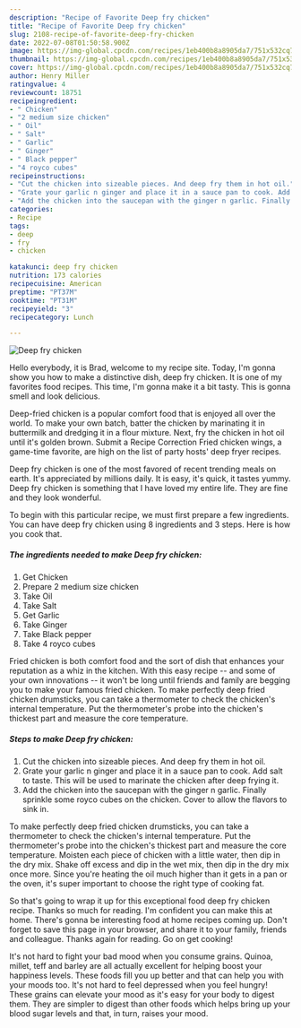 ```yaml
---
description: "Recipe of Favorite Deep fry chicken"
title: "Recipe of Favorite Deep fry chicken"
slug: 2108-recipe-of-favorite-deep-fry-chicken
date: 2022-07-08T01:50:58.900Z
image: https://img-global.cpcdn.com/recipes/1eb400b8a8905da7/751x532cq70/deep-fry-chicken-recipe-main-photo.jpg
thumbnail: https://img-global.cpcdn.com/recipes/1eb400b8a8905da7/751x532cq70/deep-fry-chicken-recipe-main-photo.jpg
cover: https://img-global.cpcdn.com/recipes/1eb400b8a8905da7/751x532cq70/deep-fry-chicken-recipe-main-photo.jpg
author: Henry Miller
ratingvalue: 4
reviewcount: 18751
recipeingredient:
- " Chicken"
- "2 medium size chicken"
- " Oil"
- " Salt"
- " Garlic"
- " Ginger"
- " Black pepper"
- "4 royco cubes"
recipeinstructions:
- "Cut the chicken into sizeable pieces. And deep fry them in hot oil."
- "Grate your garlic n ginger and place it in a sauce pan to cook. Add salt to taste. This will be used to marinate the chicken after deep frying it."
- "Add the chicken into the saucepan with the ginger n garlic. Finally sprinkle some royco cubes on the chicken. Cover to allow the flavors to sink in."
categories:
- Recipe
tags:
- deep
- fry
- chicken

katakunci: deep fry chicken 
nutrition: 173 calories
recipecuisine: American
preptime: "PT37M"
cooktime: "PT31M"
recipeyield: "3"
recipecategory: Lunch

---
```



![Deep fry chicken](https://img-global.cpcdn.com/recipes/1eb400b8a8905da7/751x532cq70/deep-fry-chicken-recipe-main-photo.jpg)

Hello everybody, it is Brad, welcome to my recipe site. Today, I'm gonna show you how to make a distinctive dish, deep fry chicken. It is one of my favorites food recipes. This time, I'm gonna make it a bit tasty. This is gonna smell and look delicious.

Deep-fried chicken is a popular comfort food that is enjoyed all over the world. To make your own batch, batter the chicken by marinating it in buttermilk and dredging it in a flour mixture. Next, fry the chicken in hot oil until it&#39;s golden brown. Submit a Recipe Correction Fried chicken wings, a game-time favorite, are high on the list of party hosts&#39; deep fryer recipes.

Deep fry chicken is one of the most favored of recent trending meals on earth. It's appreciated by millions daily. It is easy, it's quick, it tastes yummy. Deep fry chicken is something that I have loved my entire life. They are fine and they look wonderful.


To begin with this particular recipe, we must first prepare a few ingredients. You can have deep fry chicken using 8 ingredients and 3 steps. Here is how you cook that.

<!--inarticleads1-->

##### The ingredients needed to make Deep fry chicken:

1. Get  Chicken
1. Prepare 2 medium size chicken
1. Take  Oil
1. Take  Salt
1. Get  Garlic
1. Take  Ginger
1. Take  Black pepper
1. Take 4 royco cubes


Fried chicken is both comfort food and the sort of dish that enhances your reputation as a whiz in the kitchen. With this easy recipe -- and some of your own innovations -- it won&#39;t be long until friends and family are begging you to make your famous fried chicken. To make perfectly deep fried chicken drumsticks, you can take a thermometer to check the chicken&#39;s internal temperature. Put the thermometer&#39;s probe into the chicken&#39;s thickest part and measure the core temperature. 

<!--inarticleads2-->

##### Steps to make Deep fry chicken:

1. Cut the chicken into sizeable pieces. And deep fry them in hot oil.
1. Grate your garlic n ginger and place it in a sauce pan to cook. Add salt to taste. This will be used to marinate the chicken after deep frying it.
1. Add the chicken into the saucepan with the ginger n garlic. Finally sprinkle some royco cubes on the chicken. Cover to allow the flavors to sink in.


To make perfectly deep fried chicken drumsticks, you can take a thermometer to check the chicken&#39;s internal temperature. Put the thermometer&#39;s probe into the chicken&#39;s thickest part and measure the core temperature. Moisten each piece of chicken with a little water, then dip in the dry mix. Shake off excess and dip in the wet mix, then dip in the dry mix once more. Since you&#39;re heating the oil much higher than it gets in a pan or the oven, it&#39;s super important to choose the right type of cooking fat. 

So that's going to wrap it up for this exceptional food deep fry chicken recipe. Thanks so much for reading. I'm confident you can make this at home. There's gonna be interesting food at home recipes coming up. Don't forget to save this page in your browser, and share it to your family, friends and colleague. Thanks again for reading. Go on get cooking!

It's not hard to fight your bad mood when you consume grains. Quinoa, millet, teff and barley are all actually excellent for helping boost your happiness levels. These foods fill you up better and that can help you with your moods too. It's not hard to feel depressed when you feel hungry! These grains can elevate your mood as it's easy for your body to digest them. They are simpler to digest than other foods which helps bring up your blood sugar levels and that, in turn, raises your mood.
